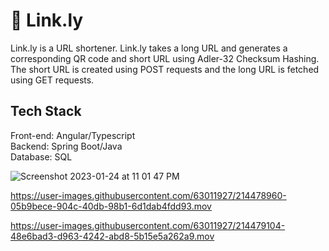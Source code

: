 # 🔗 Link.ly

Link.ly is a URL shortener. Link.ly takes a long URL and generates a corresponding QR code and short URL using Adler-32 Checksum Hashing. The short URL is created using POST requests and the long URL is fetched using GET requests.

## Tech Stack
Front-end: Angular/Typescript   
Backend: Spring Boot/Java   
Database: SQL  

![Screenshot 2023-01-24 at 11 01 47 PM](https://user-images.githubusercontent.com/63011927/214478949-7cf505e7-ede7-43b9-88af-eea45e9f8196.png)


https://user-images.githubusercontent.com/63011927/214478960-05b9bece-904c-40db-98b1-6d1dab4fdd93.mov


https://user-images.githubusercontent.com/63011927/214479104-48e6bad3-d963-4242-abd8-5b15e5a262a9.mov

